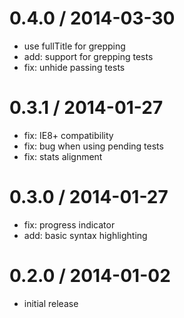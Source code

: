 
0.4.0 / 2014-03-30
==================

 * use fullTitle for grepping
 * add: support for grepping tests
 * fix: unhide passing tests

0.3.1 / 2014-01-27
==================

 * fix: IE8+ compatibility
 * fix: bug when using pending tests
 * fix: stats alignment

0.3.0 / 2014-01-27
==================

 * fix: progress indicator
 * add: basic syntax highlighting

0.2.0 / 2014-01-02 
==================

* initial release
